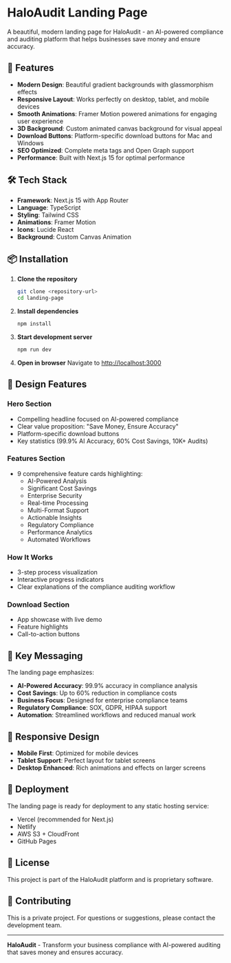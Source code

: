 # HaloAudit Landing Page

A beautiful, modern landing page for HaloAudit - an AI-powered compliance and auditing platform that helps businesses save money and ensure accuracy.

## 🚀 Features

- **Modern Design**: Beautiful gradient backgrounds with glassmorphism effects
- **Responsive Layout**: Works perfectly on desktop, tablet, and mobile devices
- **Smooth Animations**: Framer Motion powered animations for engaging user experience
- **3D Background**: Custom animated canvas background for visual appeal
- **Download Buttons**: Platform-specific download buttons for Mac and Windows
- **SEO Optimized**: Complete meta tags and Open Graph support
- **Performance**: Built with Next.js 15 for optimal performance

## 🛠️ Tech Stack

- **Framework**: Next.js 15 with App Router
- **Language**: TypeScript
- **Styling**: Tailwind CSS
- **Animations**: Framer Motion
- **Icons**: Lucide React
- **Background**: Custom Canvas Animation

## 📦 Installation

1. **Clone the repository**
   ```bash
   git clone <repository-url>
   cd landing-page
   ```

2. **Install dependencies**
   ```bash
   npm install
   ```

3. **Start development server**
   ```bash
   npm run dev
   ```

4. **Open in browser**
   Navigate to [http://localhost:3000](http://localhost:3000)

## 🎨 Design Features

### Hero Section
- Compelling headline focused on AI-powered compliance
- Clear value proposition: "Save Money, Ensure Accuracy"
- Platform-specific download buttons
- Key statistics (99.9% AI Accuracy, 60% Cost Savings, 10K+ Audits)

### Features Section
- 9 comprehensive feature cards highlighting:
  - AI-Powered Analysis
  - Significant Cost Savings
  - Enterprise Security
  - Real-time Processing
  - Multi-Format Support
  - Actionable Insights
  - Regulatory Compliance
  - Performance Analytics
  - Automated Workflows

### How It Works
- 3-step process visualization
- Interactive progress indicators
- Clear explanations of the compliance auditing workflow

### Download Section
- App showcase with live demo
- Feature highlights
- Call-to-action buttons

## 🎯 Key Messaging

The landing page emphasizes:

- **AI-Powered Accuracy**: 99.9% accuracy in compliance analysis
- **Cost Savings**: Up to 60% reduction in compliance costs
- **Business Focus**: Designed for enterprise compliance teams
- **Regulatory Compliance**: SOX, GDPR, HIPAA support
- **Automation**: Streamlined workflows and reduced manual work

## 📱 Responsive Design

- **Mobile First**: Optimized for mobile devices
- **Tablet Support**: Perfect layout for tablet screens
- **Desktop Enhanced**: Rich animations and effects on larger screens

## 🚀 Deployment

The landing page is ready for deployment to any static hosting service:

- Vercel (recommended for Next.js)
- Netlify
- AWS S3 + CloudFront
- GitHub Pages

## 📄 License

This project is part of the HaloAudit platform and is proprietary software.

## 🤝 Contributing

This is a private project. For questions or suggestions, please contact the development team.

---

**HaloAudit** - Transform your business compliance with AI-powered auditing that saves money and ensures accuracy.